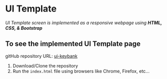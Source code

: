 # UI Template
*UI Template screen is implemented as a responsive webpage using **HTML, CSS, & Bootstrap***


## To see the implemented UI Template page 
gitHub repository URL: [ui-keybank](https://github.com/Naveen2379/ui-keybank)
1. Download/Clone the repository 
2. Run the `index.html` file using browsers like Chrome, Firefox, etc...